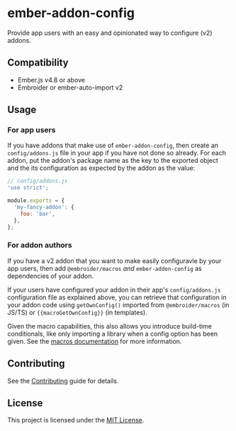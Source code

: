 # ember-addon-config

Provide app users with an easy and opinionated way to configure (v2) addons.

## Compatibility

- Ember.js v4.8 or above
- Embroider or ember-auto-import v2

## Usage

### For app users

If you have addons that make use of `ember-addon-config`, then create an `config/addons.js` file in your app if you have not done so already. For each addon, put the addon's package name as the key to the exported object and the its configuration as expected by the addon as the value:

```js
// config/addons.js
'use strict';

module.exports = {
  'my-fancy-addon': {
    foo: 'bar',
  },
};
```

### For addon authors

If you have a v2 addon that you want to make easily configuravle by your app users, then add `@embroider/macros` _and_ `ember-addon-config` as dependencies of your addon.

If your users have configured your addon in their app's `config/addons.js` configuration file as explained above, you can retrieve that configuration in your addon code using `getOwnConfig()` imported from `@embroider/macros` (in JS/TS) or `{{macroGetOwnConfig}}` (in templates).

Given the macro capabilities, this also allows you introduce build-time conditionals, like only importing a library when a config option has been given. See the [macros documentation](https://github.com/embroider-build/embroider/blob/main/packages/macros/README.md#getownconfig-getconfig-and-getglobalconfig) for more information.

## Contributing

See the [Contributing](CONTRIBUTING.md) guide for details.

## License

This project is licensed under the [MIT License](LICENSE.md).
